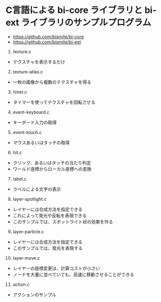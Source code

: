 # C言語による bi-core ライブラリと bi-ext ライブラリのサンプルプログラム

- https://github.com/bismite/bi-core
- https://github.com/bismite/bi-ext

1. texture.c
  - テクスチャを表示するだけ
2. texture-atlas.c
  - 一枚の画像から複数のテクスチャを得る
3. timer.c
  - タイマーを使ってテクスチャを回転させる
4. event-keyboard.c
  - キーボード入力の取得
5. event-touch.c
  - マウスあるいはタッチの取得
6. hit.c
  - クリック、あるいはタッチの当たり判定
  - ワールド座標からローカル座標への変換
7. label.c
  - ラベルによる文字の表示
8. layer-spotlight.c
  - レイヤーには合成方法を指定できる
  - これによって発光や反転を表現できる
  - このサンプルでは、スポットライト状の効果を作る
9. layer-particle.c
  - レイヤーには合成方法を指定できる
  - このサンプルでは、発光を表現する
10. layer-move.c
  - レイヤーの座標変更は、計算コストが小さい
  - ノードを大量に並べていても、高速に移動させることができる
11. action.c
  - アクションのサンプル


